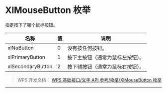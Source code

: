 # XlMouseButton 枚举

指定按下了哪个鼠标按钮。

| 名称              | 值  | 说明                             |
|-------------------|-----|----------------------------------|
| xlNoButton        | 0   | 没有按任何按钮。                 |
| xlPrimaryButton   | 1   | 按下主按钮（通常为鼠标左按钮）。 |
| xlSecondaryButton | 2   | 按下辅按钮（通常为鼠标右按钮）。 |

> WPS 开发文档： [WPS 基础接口/文字 API 参考/枚举/XlMouseButton 枚举](https://qn.cache.wpscdn.cn/encs/doc/office_v19/topics/WPS%20%E5%9F%BA%E7%A1%80%E6%8E%A5%E5%8F%A3/%E6%96%87%E5%AD%97%20API%20%E5%8F%82%E8%80%83/%E6%9E%9A%E4%B8%BE/XlMouseButton%20%E6%9E%9A%E4%B8%BE.html)

------------------------------------------------------------------------
